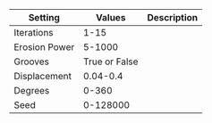 |Setting|Values|Description|
|-------|------|-----------|
|Iterations|1-15||
|Erosion Power|5-1000||
|Grooves|True or False||
|Displacement|0.04-0.4||
|Degrees|0-360||
|Seed|0-128000||
